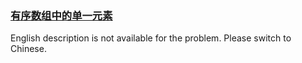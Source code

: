 ### [有序数组中的单一元素](https://leetcode.com/problems/skFtm2)

<p>English description is not available for the problem. Please switch to Chinese.</p>

